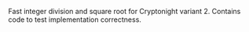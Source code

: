 Fast integer division and square root for Cryptonight variant 2.
Contains code to test implementation correctness.